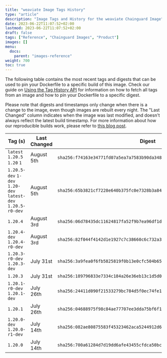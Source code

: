 ```yaml
---
title: "weaviate Image Tags History"
type: "article"
description: "Image Tags and History for the weaviate Chainguard Image"
date: 2023-06-22T11:07:52+02:00
lastmod: 2023-06-22T11:07:52+02:00
draft: false
tags: ["Reference", "Chainguard Images", "Product"]
images: []
menu:
  docs:
    parent: "images-reference"
weight: 700
toc: true
---
```


The following table contains the most recent tags and digests that can be used to pin your Dockerfile to a specific build of this image. Check our guide on [Using the Tag History API](/chainguard/chainguard-images/using-the-tag-history-api/) for information on how to fetch all tags from an image and how to pin your Dockerfile to a specific digest.

Please note that digests and timestamps only change when there is a change to the image, even though images are rebuilt every night. The "Last Changed" column indicates when the image was last modified, and doesn't always reflect the latest build timestamp. For more information about how our reproducible builds work, please refer to [this blog post](https://www.chainguard.dev/unchained/reproducing-chainguards-reproducible-image-builds).

| Tag (s)                                                       | Last Changed | Digest                                                                    |
|---------------------------------------------------------------|--------------|---------------------------------------------------------------------------|
|  `latest` `1.20.5` `1.20` `1`                                 | August 5th   | `sha256:f74163e34771fd07a5ea7a7583b90da348b15c263f357e2b48bc65ff8135b43c` |
|  `1.20.5-dev` `1-dev` `1.20-dev` `latest-dev` `1.20.5-r0-dev` | August 5th   | `sha256:65b3821cf7228e640b375fc0e7328b3a847d2bddc73a1b2dd9d306c64c49ee8a` |
|  `1.20.4`                                                     | August 3rd   | `sha256:06d78435dc11624817fa52f9b7ea96df1d4bcb8f03f9884ef84efdf788fa8138` |
|  `1.20.4-dev` `1.20.4-r0-dev`                                 | August 3rd   | `sha256:82f044f4142d1e1927c7c38660c6c732a3225fc2748abfbad8850c789611abf9` |
|  `1.20.3-r0-dev` `1.20.3-dev`                                 | July 31st    | `sha256:3a9fea0f6fb5825819f0b13e0cfc504b65f11795b2e648ccadd3b0d6c8e995c2` |
|  `1.20.3`                                                     | July 31st    | `sha256:189796833e7334c184a26e36eb13c1d5d0fb89c27f6fdc3cd47aa5b42512ed2a` |
|  `1.20.1-r0-dev` `1.20.1-dev`                                 | July 26th    | `sha256:24411d090f21533279bc784d5f0ec74fe191a70d146c44626f0b6c8164e77337` |
|  `1.20.1`                                                     | July 26th    | `sha256:04688975f98c84ae77707ee3dda75bf6f1095909f1ac589c2c25cbb2a792b920` |
|  `1.20.0-dev` `1.20.0-r1-dev`                                 | July 14th    | `sha256:082ae80875583f45323462aca5244912d648270f93093d86233e632d899b9556` |
|  `1.20.0`                                                     | July 14th    | `sha256:700a61284d7d19dd6afe43455cfdca50bc50f08a292c87c373e755a11584c3d0` |
